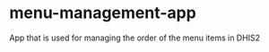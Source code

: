 menu-management-app
==============

App that is used for managing the order of the menu items in DHIS2